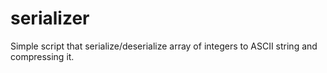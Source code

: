 # serializer
Simple script that serialize/deserialize array of integers to ASCII string and compressing it.
